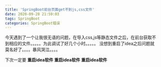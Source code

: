 ```yaml
---
title: 'SpringBoot前台页面get不到js,css文件'
date: 2020-09-28 21:59:03
tags: SpringBoot
categories: SpringBoot错误
---
```

今天遇到了一个让我很无语的问题，在导入css,js等静态文件之后，在前台获取不到相应的文件。。。。。为此调试了好几个小时。。。。。
没想到重启了idea之后问题就莫名好了。。。。暴风哭泣。。。。

下次一定要
**重启idea软件**
**重启idea软件**
**重启idea软件**